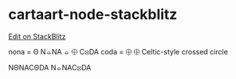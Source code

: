 # cartaart-node-stackblitz

[Edit on StackBlitz](https://stackblitz.com/edit/cartaart-node)

nona = Θ N⦵NA ⦵ ⨁ C⦻DA
coda = ⨁ ⨁ Celtic-style crossed circle

NΘNACΘDA
N⦵NAC⦻DA